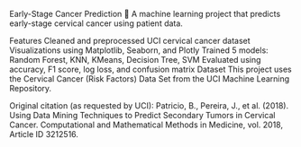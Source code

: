 Early-Stage Cancer Prediction 🧬
A machine learning project that predicts early-stage cervical cancer using patient data.

Features
Cleaned and preprocessed UCI cervical cancer dataset
Visualizations using Matplotlib, Seaborn, and Plotly
Trained 5 models: Random Forest, KNN, KMeans, Decision Tree, SVM
Evaluated using accuracy, F1 score, log loss, and confusion matrix
Dataset
This project uses the Cervical Cancer (Risk Factors) Data Set from the UCI Machine Learning Repository.

Original citation (as requested by UCI): Patricio, B., Pereira, J., et al. (2018). Using Data Mining Techniques to Predict Secondary Tumors in Cervical Cancer. Computational and Mathematical Methods in Medicine, vol. 2018, Article ID 3212516.
